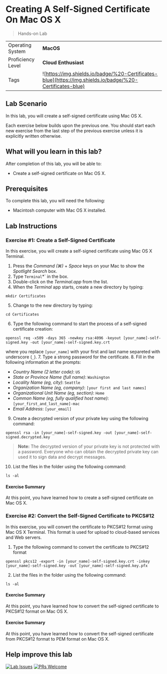 # Creating A Self-Signed Certificate On Mac OS X

> Hands-on Lab

|                   |                       |
| :---------------- | :-------------------- |
| Operating System  | **MacOS**   |
| Proficiency Level | **Cloud  Enthusiast** |
| Tags              | ![https://img.shields.io/badge/%20-Certificates-blue](https://img.shields.io/badge/%20-Certificates-blue) |

## Lab Scenario

In this lab, you will create a self-signed certificate using Mac OS X.

Each exercise below builds upon the previous one. You should start each new exercise from the last step of the previous exercise unless it is explicitly written otherwise.

## What will you learn in this lab?

After completion of this lab, you will be able to:

- Create a self-signed certificate on Mac OS X.

## Prerequisites

To complete this lab, you will need the following:

- Macintosh computer with Mac OS X installed.

## Lab Instructions

### Exercise #1: Create a Self-Signed Certificate

In this exercise, you will create a self-signed certificate using Mac OS X Terminal.

1. Press the *Command (⌘)* + *Space* keys on your Mac to show the *Spotlight Search* box.
2. Type `Terminal`*` in the box.
3. Double-click on the *Terminal.app* from the list.
4. When the *Terminal* app starts, create a new directory by typing:
  ```
  mkdir Certificates
  ```
5. Change to the new directory by typing:
  ```
  cd Certificates
  ```
6. Type the following command to start the process of a self-signed certificate creation:
  ```
  openssl req -x509 -days 365 -newkey rsa:4096 -keyout [your_name]-self-signed.key -out [your_name]-self-signed.key.crt
  ```
  
  where you replace `[your_name]` with your first and last name separeted with underscore (`_`).
7. Type a strong password for the certificate.
8. Fill in the following information at the prompts:
  - *Country Name (2 letter code)*: `US`
  - *State or Province Name (full name)*: `Washington`
  - *Locality Name (eg, city)*: `Seattle`
  - *Organization Name (eg, company)*: `[your first and last names]`
  - *Organizational Unit Name (eg, section)*: `Home`
  - *Common Name (eg, fully qualified host name)*: `[your_first_and_last_name]-mac`
  - *Email Address*: `[your_email]`
9. Create a decrypted version of your private key using the following command:
  ```
  openssl rsa -in [your_name]-self-signed.key -out [your_name]-self-signed.decrypted.key
  ```
  
  >**Note:** The decrypted version of your private key is not protected with a password. Everyone who can obtain the decrypted private key can used it to sign data and decrypt messages.
10. List the files in the folder using the following command:
  ```
  ls -al
  ```

#### Exercise Summary

At this point, you have learned how to create a self-signed certificate on Mac OS X.

### Exercise #2: Convert the Self-Signed Certificate to PKCS#12

In this exercise, you will convert the certificate to PKCS#12 format using Mac OS X Terminal. This format is used for upload to cloud-based services and Web servers.

1. Type the following command to convert the certificate to PKCS#12 format
  ```
  openssl pkcs12 -export -in [your_name]-self-signed.key.crt -inkey [your_name]-self-signed.key -out [your_name]-self-signed.key.pfx
  ```
2. List the files in the folder using the following command:
  ```
  ls -al
  ```

#### Exercise Summary

At this point, you have learned how to convert the self-signed certificate to PKCS#12 format on Mac OS X.

#### Exercise Summary

At this point, you have learned how to convert the self-signed certificate from PKCS#12 format to PEM format on Mac OS X.

## Help improve this lab

[![Lab Issues](https://img.shields.io/github/issues/crimsonpinnacle/cloud-labs)](https://github.com/CrimsonPinnacle/cloud-labs/issues/new?assignees=toddysm&labels=new+lab&template=bug_template.md&title=) [![PRs Welcome](https://img.shields.io/badge/PRs-welcome-brightgreen.svg)](https://github.com/CrimsonPinnacle/cloud-labs/pulls)